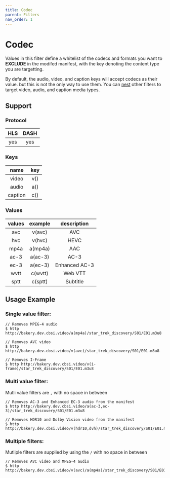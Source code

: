 ```yaml
---
title: Codec
parent: Filters
nav_order: 1
---
```


# Codec
Values in this filter define a whitelist of the codecs and formats you want to **EXCLUDE** in the modifed manifest, with the key denoting the content type you are targetting.

By default, the audio, video, and caption keys will accept codecs as their value. but this is not the only way to use them. You can <a href="nested-filters.html">nest</a> other filters to target video, audio, and caption media types.

## Support

### Protocol

HLS | DASH |
:--:|:----:|
yes | yes  |

### Keys

| name    | key |
|:-------:|:---:|
| video   | v() |
| audio   | a() |
| caption | c() |

### Values

| values  | example    | description   |
|:-------:|:----------:|:-------------:|
| avc     | v(avc)     | AVC           |
| hvc     | v(hvc)     | HEVC          |
| mp4a    | a(mp4a)    | AAC           |
| ac-3    | a(ac-3)    | AC-3          |
| ec-3    | a(ec-3)    | Enhanced AC-3 |
| wvtt    | c(wvtt)    | Web VTT       |
| sptt    | c(sptt)    | Subtitle      |

## Usage Example 
### Single value filter:

    // Removes MPEG-4 audio
    $ http http://bakery.dev.cbsi.video/a(mp4a)/star_trek_discovery/S01/E01.m3u8

    // Removes AVC video
    $ http http://bakery.dev.cbsi.video/v(avc)/star_trek_discovery/S01/E01.m3u8

    // Removes I-Frame
    $ http http://bakery.dev.cbsi.video/v(i-frame)/star_trek_discovery/S01/E01.m3u8

### Multi value filter:
Mutli value filters are `,` with no space in between

    // Removes AC-3 and Enhanced EC-3 audio from the manifest
    $ http http://bakery.dev.cbsi.video/a(ac-3,ec-3)/star_trek_discovery/S01/E01.m3u8

    // Removes HDR10 and Dolby Vision video from the manifest
    $ http http://bakery.dev.cbsi.video/v(hdr10,dvh)/star_trek_discovery/S01/E01.m3u8

### Multiple filters:
Mutliple filters are supplied by using the `/` with no space in between

    // Removes AVC video and MPEG-4 audio
    $ http http://bakery.dev.cbsi.video/v(avc)/a(mp4a)/star_trek_discovery/S01/E01.m3u8

